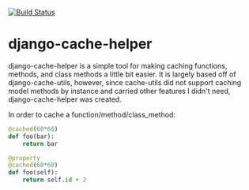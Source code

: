 [![Build Status](https://travis-ci.org/ycharts/django_cache_helper.svg?branch=master)](https://travis-ci.org/ycharts/django_cache_helper)

django-cache-helper
===================

django-cache-helper is a simple tool for making caching functions, methods, and class methods a little bit easier.
It is largely based off of django-cache-utils, however, since cache-utils did not support caching model methods by instance and carried other features I didn't need, django-cache-helper was created.

In order to cache a function/method/class_method:

```python
@cached(60*60)
def foo(bar):
	return bar

@property
@cached(60*60)
def foo(self):
	return self.id + 2
```
